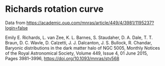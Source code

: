 # Richards rotation curve
Data from https://academic.oup.com/mnras/article/449/4/3981/1195237?login=false 

Emily E. Richards, L. van Zee, K. L. Barnes, S. Staudaher, D. A. Dale, T. T. Braun, D. C. Wavle, D. Calzetti, J. J. Dalcanton, J. S. Bullock, R. Chandar, Baryonic distributions in the dark matter halo of NGC 5005, Monthly Notices of the Royal Astronomical Society, Volume 449, Issue 4, 01 June 2015, Pages 3981–3996, https://doi.org/10.1093/mnras/stv568
